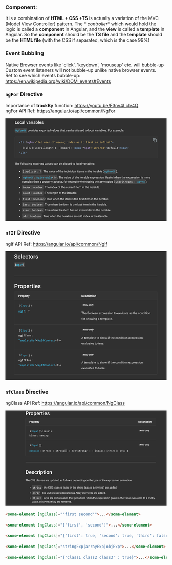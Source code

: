 ### Component:

It is a combination of **HTML + CSS +TS** is actually a variation of the MVC (Model View Controller) pattern. The *
*controller**
which would hold the logic is called a **component** in Angular, and the **view** is called a **template** in Angular.
So the
**component** should be the **TS file** and the **template** should be the **HTML file** (with the CSS if separated,
which is the case
99%)

### Event Bubbling

Native Browser events like 'click', 'keydown', 'mouseup' etc. will bubble-up<br>
Custom event listeners will not bubble-up unlike native browser events.<br>
Ref to see which events bubble-up: https://en.wikipedia.org/wiki/DOM_events#Events

### `ngFor` Directive
Importance of **trackBy** function: https://youtu.be/F3nv4Lclv4Q <br>
ngFor API Ref: https://angular.io/api/common/NgFor

![image_info](./images/img_2.png)

### `nfIf` Directive
ngIf API Ref: https://angular.io/api/common/NgIf

![image_info](./images/img_3.png)

### `nfClass` Directive
ngClass API Ref: https://angular.io/api/common/NgClass

![image_info](./images/img_4.png)

```html
<some-element [ngClass]="'first second'">...</some-element>

<some-element [ngClass]="['first', 'second']">...</some-element>

<some-element [ngClass]="{'first': true, 'second': true, 'third': false}">...</some-element>

<some-element [ngClass]="stringExp|arrayExp|objExp">...</some-element>

<some-element [ngClass]="{'class1 class2 class3' : true}">...</some-element>
```
